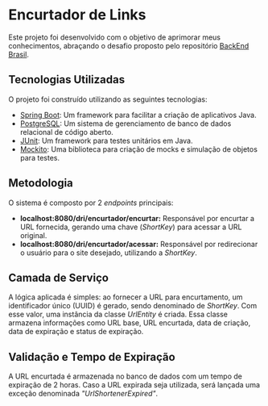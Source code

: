 # Encurtador de Links

Este projeto foi desenvolvido com o objetivo de aprimorar meus conhecimentos, abraçando o desafio proposto pelo repositório [BackEnd Brasil](https://github.com/backend-br).

## Tecnologias Utilizadas

O projeto foi construído utilizando as seguintes tecnologias:

- [Spring Boot](https://spring.io/projects/spring-boot): Um framework para facilitar a criação de aplicativos Java.
- [PostgreSQL](https://www.postgresql.org/): Um sistema de gerenciamento de banco de dados relacional de código aberto.
- [JUnit](https://junit.org/junit5/): Um framework para testes unitários em Java.
- [Mockito](https://site.mockito.org/): Uma biblioteca para criação de mocks e simulação de objetos para testes.

## Metodologia

O sistema é composto por 2 *endpoints* principais:

- **localhost:8080/dri/encurtador/encurtar:** Responsável por encurtar a URL fornecida, gerando uma chave (*ShortKey*) para acessar a URL original.
- **localhost:8080/dri/encurtador/acessar:** Responsável por redirecionar o usuário para o site desejado, utilizando a *ShortKey*.

## Camada de Serviço

A lógica aplicada é simples: ao fornecer a URL para encurtamento, um identificador único (UUID) é gerado, sendo denominado de *ShortKey*. Com esse valor, uma instância da classe *UrlEntity* é criada. Essa classe armazena informações como URL base, URL encurtada, data de criação, data de expiração e status de expiração.

## Validação e Tempo de Expiração

A URL encurtada é armazenada no banco de dados com um tempo de expiração de 2 horas. Caso a URL expirada seja utilizada, será lançada uma exceção denominada *"UrlShortenerExpired"*.
